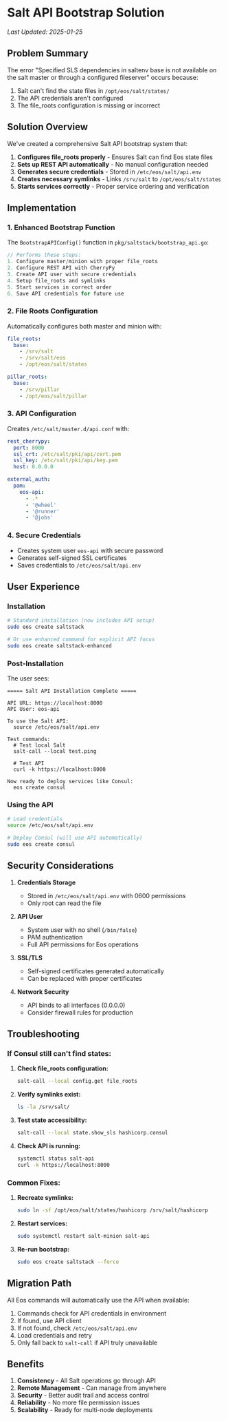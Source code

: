 # Salt API Bootstrap Solution

*Last Updated: 2025-01-25*

## Problem Summary

The error "Specified SLS dependencies in saltenv base is not available on the salt master or through a configured fileserver" occurs because:

1. Salt can't find the state files in `/opt/eos/salt/states/`
2. The API credentials aren't configured
3. The file_roots configuration is missing or incorrect

## Solution Overview

We've created a comprehensive Salt API bootstrap system that:

1. **Configures file_roots properly** - Ensures Salt can find Eos state files
2. **Sets up REST API automatically** - No manual configuration needed
3. **Generates secure credentials** - Stored in `/etc/eos/salt/api.env`
4. **Creates necessary symlinks** - Links `/srv/salt` to `/opt/eos/salt/states`
5. **Starts services correctly** - Proper service ordering and verification

## Implementation

### 1. Enhanced Bootstrap Function

The `BootstrapAPIConfig()` function in `pkg/saltstack/bootstrap_api.go`:

```go
// Performs these steps:
1. Configure master/minion with proper file_roots
2. Configure REST API with CherryPy  
3. Create API user with secure credentials
4. Setup file_roots and symlinks
5. Start services in correct order
6. Save API credentials for future use
```

### 2. File Roots Configuration

Automatically configures both master and minion with:

```yaml
file_roots:
  base:
    - /srv/salt
    - /srv/salt/eos
    - /opt/eos/salt/states

pillar_roots:
  base:
    - /srv/pillar
    - /opt/eos/salt/pillar
```

### 3. API Configuration

Creates `/etc/salt/master.d/api.conf` with:

```yaml
rest_cherrypy:
  port: 8000
  ssl_crt: /etc/salt/pki/api/cert.pem
  ssl_key: /etc/salt/pki/api/key.pem
  host: 0.0.0.0

external_auth:
  pam:
    eos-api:
      - .*
      - '@wheel'
      - '@runner'
      - '@jobs'
```

### 4. Secure Credentials

- Creates system user `eos-api` with secure password
- Generates self-signed SSL certificates
- Saves credentials to `/etc/eos/salt/api.env`

## User Experience

### Installation

```bash
# Standard installation (now includes API setup)
sudo eos create saltstack

# Or use enhanced command for explicit API focus
sudo eos create saltstack-enhanced
```

### Post-Installation

The user sees:
```
===== Salt API Installation Complete =====

API URL: https://localhost:8000
API User: eos-api

To use the Salt API:
  source /etc/eos/salt/api.env

Test commands:
  # Test local Salt
  salt-call --local test.ping
  
  # Test API
  curl -k https://localhost:8000

Now ready to deploy services like Consul:
  eos create consul
```

### Using the API

```bash
# Load credentials
source /etc/eos/salt/api.env

# Deploy Consul (will use API automatically)
sudo eos create consul
```

## Security Considerations

1. **Credentials Storage**
   - Stored in `/etc/eos/salt/api.env` with 0600 permissions
   - Only root can read the file

2. **API User**
   - System user with no shell (`/bin/false`)
   - PAM authentication
   - Full API permissions for Eos operations

3. **SSL/TLS**
   - Self-signed certificates generated automatically
   - Can be replaced with proper certificates

4. **Network Security**
   - API binds to all interfaces (0.0.0.0)
   - Consider firewall rules for production

## Troubleshooting

### If Consul still can't find states:

1. **Check file_roots configuration:**
   ```bash
   salt-call --local config.get file_roots
   ```

2. **Verify symlinks exist:**
   ```bash
   ls -la /srv/salt/
   ```

3. **Test state accessibility:**
   ```bash
   salt-call --local state.show_sls hashicorp.consul
   ```

4. **Check API is running:**
   ```bash
   systemctl status salt-api
   curl -k https://localhost:8000
   ```

### Common Fixes:

1. **Recreate symlinks:**
   ```bash
   sudo ln -sf /opt/eos/salt/states/hashicorp /srv/salt/hashicorp
   ```

2. **Restart services:**
   ```bash
   sudo systemctl restart salt-minion salt-api
   ```

3. **Re-run bootstrap:**
   ```bash
   sudo eos create saltstack --force
   ```

## Migration Path

All Eos commands will automatically use the API when available:

1. Commands check for API credentials in environment
2. If found, use API client
3. If not found, check `/etc/eos/salt/api.env`
4. Load credentials and retry
5. Only fall back to `salt-call` if API truly unavailable

## Benefits

1. **Consistency** - All Salt operations go through API
2. **Remote Management** - Can manage from anywhere
3. **Security** - Better audit trail and access control
4. **Reliability** - No more file permission issues
5. **Scalability** - Ready for multi-node deployments